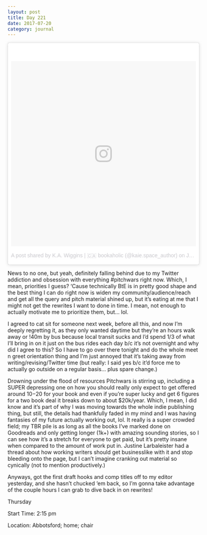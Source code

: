 ```yaml
---
layout: post
title: Day 221
date: 2017-07-20
category: journal
---
```


<blockquote class="instagram-media" data-instgrm-version="7" style=" background:#FFF; border:0; border-radius:3px; box-shadow:0 0 1px 0 rgba(0,0,0,0.5),0 1px 10px 0 rgba(0,0,0,0.15); margin: 1px; max-width:658px; padding:0; width:99.375%; width:-webkit-calc(100% - 2px); width:calc(100% - 2px);"><div style="padding:8px;"> <div style=" background:#F8F8F8; line-height:0; margin-top:40px; padding:50.0% 0; text-align:center; width:100%;"> <div style=" background:url(data:image/png;base64,iVBORw0KGgoAAAANSUhEUgAAACwAAAAsCAMAAAApWqozAAAABGdBTUEAALGPC/xhBQAAAAFzUkdCAK7OHOkAAAAMUExURczMzPf399fX1+bm5mzY9AMAAADiSURBVDjLvZXbEsMgCES5/P8/t9FuRVCRmU73JWlzosgSIIZURCjo/ad+EQJJB4Hv8BFt+IDpQoCx1wjOSBFhh2XssxEIYn3ulI/6MNReE07UIWJEv8UEOWDS88LY97kqyTliJKKtuYBbruAyVh5wOHiXmpi5we58Ek028czwyuQdLKPG1Bkb4NnM+VeAnfHqn1k4+GPT6uGQcvu2h2OVuIf/gWUFyy8OWEpdyZSa3aVCqpVoVvzZZ2VTnn2wU8qzVjDDetO90GSy9mVLqtgYSy231MxrY6I2gGqjrTY0L8fxCxfCBbhWrsYYAAAAAElFTkSuQmCC); display:block; height:44px; margin:0 auto -44px; position:relative; top:-22px; width:44px;"></div></div><p style=" color:#c9c8cd; font-family:Arial,sans-serif; font-size:14px; line-height:17px; margin-bottom:0; margin-top:8px; overflow:hidden; padding:8px 0 7px; text-align:center; text-overflow:ellipsis; white-space:nowrap;"><a href="https://www.instagram.com/p/BXCNrxrl-Mz/" style=" color:#c9c8cd; font-family:Arial,sans-serif; font-size:14px; font-style:normal; font-weight:normal; line-height:17px; text-decoration:none;" target="_blank">A post shared by K.A. Wiggins | 🇨🇦 bookaholic (@kaie.space_author)</a> on <time style=" font-family:Arial,sans-serif; font-size:14px; line-height:17px;" datetime="2017-07-27T03:16:22+00:00">Jul 26, 2017 at 8:16pm PDT</time></p></div></blockquote>
<script async defer src="//platform.instagram.com/en_US/embeds.js"></script>

News to no one, but yeah, definitely falling behind due to my Twitter addiction and obsession with everything #pitchwars right now. Which, I mean, priorities I guess? ‘Cause technically BtE is in pretty good shape and the best thing I can do right now is widen my community/audience/reach and get all the query and pitch material shined up, but it’s eating at me that I might not get the rewrites I want to done in time. I mean, not enough to actually motivate me to prioritize them, but… lol.

I agreed to cat sit for someone next week, before all this, and now I’m deeply regretting it, as they only wanted daytime but they’re an hours walk away or !40m by bus because local transit sucks and I’d spend 1/3 of what I’ll bring in on it just on the bus rides each day b/c it’s not overnight and why did I agree to this? So I have to go over there tonight and do the whole meet n greet orientation thing and I’m just annoyed that it’s taking away from writing/revising/Twitter time (but really: I said yes b/c it’d force me to actually go outside on a regular basis… plus spare change.)

Drowning under the flood of resources Pitchwars is stirring up, including a SUPER depressing one on how you should really only expect to get offered around $10-$20 for your book and even if you’re super lucky and get 6 figures for a two book deal it breaks down to about $20k/year. Which, I mean, I did know and it’s part of why I was moving towards the whole indie publishing thing, but still, the details had thankfully faded in my mind and I was having fantasies of my future actually working out, lol. It really is a super crowded field; my TBR pile is as long as all the books I’ve marked done on Goodreads and only getting longer (1k+) with amazing sounding stories, so I can see how it’s a stretch for everyone to get paid, but it’s pretty insane when compared to the amount of work put in. Justine Larbaleister had a thread about how working writers should get businesslike with it and stop bleeding onto the page, but I can’t imagine cranking out material so cynically (not to mention productively.)

Anyways, got the first draft hooks and comp titles off to my editor yesterday, and she hasn’t chucked ‘em back, so I’m gonna take advantage of the couple hours I can grab to dive back in on rewrites!

Thursday

Start Time: 2:15 pm

Location: Abbotsford; home; chair
